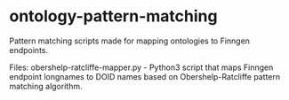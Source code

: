 # ontology-pattern-matching
Pattern matching scripts made for mapping ontologies to Finngen endpoints.

Files:
obershelp-ratcliffe-mapper.py - Python3 script that maps Finngen endpoint longnames to DOID names based on Obershelp-Ratcliffe pattern matching algorithm.
